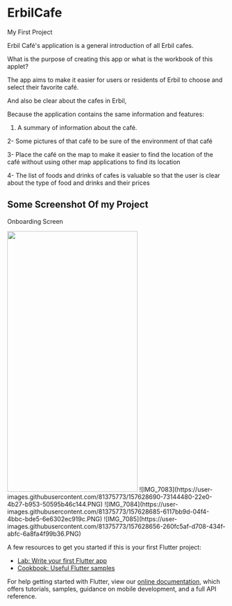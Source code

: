 # ErbilCafe

My First Project

Erbil Café's application is a general introduction of all Erbil cafes.

What is the purpose of creating this app or what is the workbook of this applet? 

The app aims to make it easier for users or residents of Erbil to choose and select their favorite café.

And also be clear about the cafes in Erbil,

Because the application contains the same information and features:

1. A summary of information about the café. 

2- Some pictures of that café to be sure of the environment of that café

3- Place the café on the map to make it easier to find the location of the café without using other map applications to find its location 

4- The list of foods and drinks of cafes is valuable so that the user is clear about the type of food and drinks and their prices

## Some Screenshot Of my Project

Onboarding Screen

<img src="https://user-images.githubusercontent.com/81375773/157628690-73144480-22e0-4b27-b953-50595b46c144.PNG" width="300" height="600">
![IMG_7083](https://user-images.githubusercontent.com/81375773/157628690-73144480-22e0-4b27-b953-50595b46c144.PNG)
![IMG_7084](https://user-images.githubusercontent.com/81375773/157628685-6117bb9d-04f4-4bbc-bde5-6e6302ec919c.PNG)
![IMG_7085](https://user-images.githubusercontent.com/81375773/157628656-260fc5af-d708-434f-abfc-6a8fa4f99b36.PNG)




A few resources to get you started if this is your first Flutter project:

- [Lab: Write your first Flutter app](https://flutter.dev/docs/get-started/codelab)
- [Cookbook: Useful Flutter samples](https://flutter.dev/docs/cookbook)

For help getting started with Flutter, view our
[online documentation](https://flutter.dev/docs), which offers tutorials,
samples, guidance on mobile development, and a full API reference.
